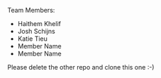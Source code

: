 Team Members:

- Haithem Khelif
- Josh Schijns
- Katie Tieu
- Member Name
- Member Name

Please delete the other repo and clone this one :-)
